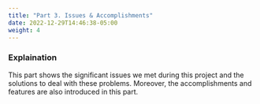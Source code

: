 ```yaml
---
title: "Part 3. Issues & Accomplishments"
date: 2022-12-29T14:46:38-05:00
weight: 4
---
```

### Explaination 
This part shows the significant issues we met during this project and the solutions to deal with these problems. Moreover, the accomplishments and features are also introduced in this part.
